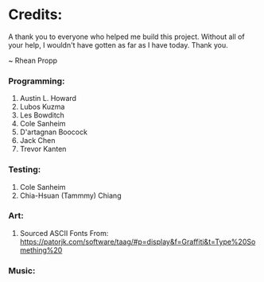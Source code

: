 # Credits:

A thank you to everyone who helped me build this project.
Without all of your help, I wouldn't have gotten as far as I have today.
Thank you.

~ Rhean Propp

### Programming:
1. Austin L. Howard
2. Lubos Kuzma
3. Les Bowditch
4. Cole Sanheim
5. D'artagnan Boocock
6. Jack Chen
7. Trevor Kanten

### Testing:
1. Cole Sanheim
2. Chia-Hsuan (Tammmy) Chiang

### Art:
1. Sourced ASCII Fonts From: https://patorjk.com/software/taag/#p=display&f=Graffiti&t=Type%20Something%20

### Music:

